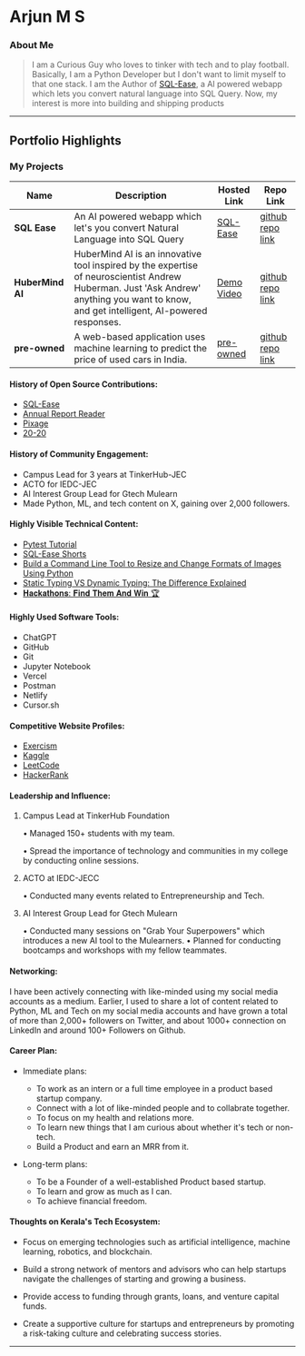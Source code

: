 # Arjun M S 

### About Me

>  I am a Curious Guy who loves to tinker with tech and to play football. Basically, I am a Python Developer but I don't want to limit myself to that one stack. I am the Author of [SQL-Ease](https://sqlease.buildnship.in), a AI powered webapp which lets you convert natural language into SQL Query.
Now, my interest is more into building and shipping products
---

## Portfolio Highlights


### My Projects

| Name                | Description                                                               | Hosted Link                              | Repo Link                                                      |
|---------------------|---------------------------------------------------------------------------|------------------------------------------|----------------------------------------------------------------|
| **SQL Ease**        | An AI powered webapp which let's you convert Natural Language into SQL Query                                                 |  [SQL-Ease](https://sqlease.buildnship.in) |[github repo link](https://github.com/gtech-mulearn/LAUNCHPAD](https://github.com/arjun-ms/SQL-Ease))   |
| **HuberMind AI**        | HuberMind AI is an innovative tool inspired by the expertise of neuroscientist Andrew Huberman. Just 'Ask Andrew' anything you want to know, and get intelligent, AI-powered responses.    | [Demo Video](https://youtu.be/BILcnys0luY)     | [github repo link](https://github.com/arjun-ms/HuberMind-AI/blob/main/README.md) |
| **pre-owned**       | A web-based application uses machine learning to predict the price of used cars in India.  | [pre-owned](carpricepredict0r.herokuapp.com/)     | [github repo link](https://github.com/arjun-ms/pre-owned) |


#### History of Open Source Contributions:

- [SQL-Ease](https://sqlease.buildnship.in/)
- [Annual Report Reader](https://github.com/arjun-ms/Annual-Report-Reader)
- [Pixage](https://github.com/arjun-ms/Pixage)
- [20-20](https://github.com/arjun-ms/20-20)


#### History of Community Engagement:

- Campus Lead for 3 years at TinkerHub-JEC
- ACTO for IEDC-JEC
- AI Interest Group Lead for Gtech Mulearn
- Made Python, ML, and tech content on X, gaining over 2,000 followers.

#### Highly Visible Technical Content:

- [Pytest Tutorial](https://www.lambdatest.com/learning-hub/pytest-tutorial)
- [SQL-Ease Shorts](https://youtube.com/shorts/S_bu1qPaz_w)
- [Build a Command Line Tool to Resize and Change Formats of Images Using Python](https://betterprogramming.pub/build-a-command-line-tool-to-resize-and-change-formats-of-images-using-python-40c1149ea80e)
- [Static Typing VS Dynamic Typing: The Difference Explained](https://medium.com/@arjun-ms/static-typing-vs-dynamic-typing-the-difference-explained-9b6c847ac1ee)
- [𝐇𝐚𝐜𝐤𝐚𝐭𝐡𝐨𝐧𝐬: 𝐅𝐢𝐧𝐝 𝐓𝐡𝐞𝐦 𝐀𝐧𝐝 𝐖𝐢𝐧 🏆](https://medium.com/@arjun-ms/-fb09722e21d6)

#### Highly Used Software Tools:
- ChatGPT
- GitHub
- Git
- Jupyter Notebook
- Vercel
- Postman
- Netlify
- Cursor.sh

#### Competitive Website Profiles:

- [Exercism](https://exercism.org/profiles/arjun-ms)
- [Kaggle](https://www.kaggle.com/arjunachu)
- [LeetCode](https://leetcode.com/arjun-ms/)
- [HackerRank](https://www.hackerrank.com/profile/arjun_ms)

#### Leadership and Influence:

1. Campus Lead at TinkerHub Foundation

    • Managed 150+ students with my team.

    • Spread the importance of technology and communities in my college by conducting online sessions.

2. ACTO at IEDC-JECC

    • Conducted many events related to Entrepreneurship and Tech.

3. AI Interest Group Lead for Gtech Mulearn

    • Conducted many sessions on "Grab Your Superpowers" which introduces a new AI tool to the Mulearners.
    • Planned for conducting bootcamps and workshops with my fellow teammates.
   
#### Networking:

I have been actively connecting with like-minded using my social media accounts as a medium. Earlier, I used to share a lot of content related to Python, ML and Tech on my social media accounts and have grown a total of more than 2,000+ followers on Twitter, and about 1000+ connection on LinkedIn and around 100+ Followers on Github.

#### Career Plan:

- Immediate plans:

    - To work as an intern or a full time employee in a product based startup company.
    - Connect with a lot of like-minded people and to collabrate together.
    - To focus on my health and relations more.
    - To learn new things that I am curious about whether it's tech or non-tech.
    - Build a Product and earn an MRR from it.

- Long-term plans:

    - To be a Founder of a well-established Product based startup.
    - To learn and grow as much as I can.
    - To achieve financial freedom.

#### Thoughts on Kerala's Tech Ecosystem:

- Focus on emerging technologies such as artificial intelligence, machine learning, robotics, and blockchain.

- Build a strong network of mentors and advisors who can help startups navigate the challenges of starting and growing a business.

- Provide access to funding through grants, loans, and venture capital funds.

- Create a supportive culture for startups and entrepreneurs by promoting a risk-taking culture and celebrating success stories.

---
